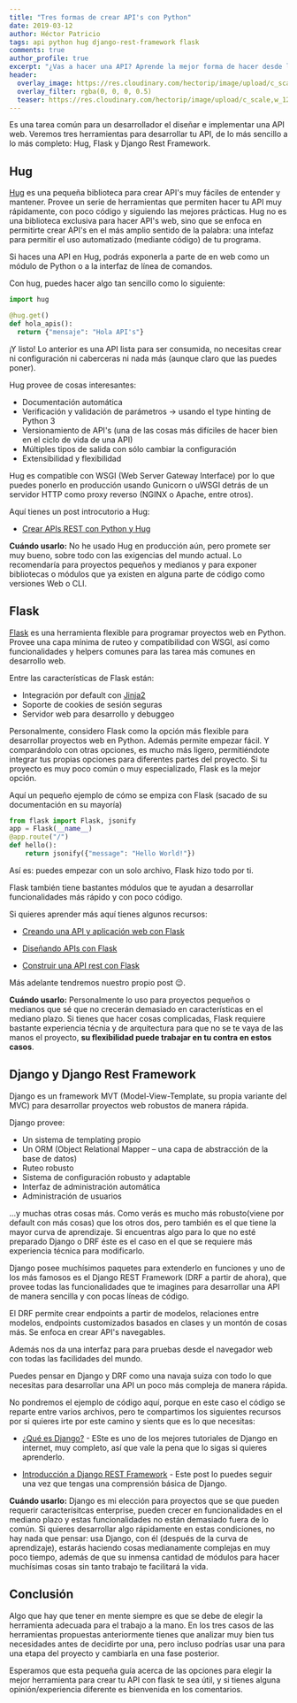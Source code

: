 ```yaml
---
title: "Tres formas de crear API's con Python"
date: 2019-03-12
author: Héctor Patricio
tags: api python hug django-rest-framework flask
comments: true
author_profile: true
excerpt: "¿Vas a hacer una API? Aprende la mejor forma de hacer desde la más sencilla hasta la más completa."
header:
  overlay_image: https://res.cloudinary.com/hectorip/image/upload/c_scale,w_1200/v1552198393/brian-patrick-tagalog-704059-unsplash_z3kdwg.jpg
  overlay_filter: rgba(0, 0, 0, 0.5)
  teaser: https://res.cloudinary.com/hectorip/image/upload/c_scale,w_1200/v1552198393/brian-patrick-tagalog-704059-unsplash_z3kdwg.jpg
---
```


Es una tarea común para un desarrollador el diseñar e implementar una API web. Veremos tres herramientas para desarrollar tu API, de lo más sencillo a lo más completo: Hug, Flask y Django Rest Framework.

## Hug

[Hug](http://www.hug.rest/) es una pequeña biblioteca para crear API's muy fáciles de entender y mantener.
Provee un serie de herramientas que permiten hacer tu API muy rápidamente, con poco código
y siguiendo las mejores prácticas. Hug no es una biblioteca exclusiva para hacer API's web, sino que se enfoca
en permitirte crear API's en el más amplio sentido de la palabra: una intefaz para permitir el uso automatizado (mediante código) de tu programa.

Si haces una API en Hug, podrás exponerla a parte de en web como un módulo de Python o a la interfaz de línea de comandos.

Con hug, puedes hacer algo tan sencillo como lo siguiente:

```python
import hug

@hug.get()
def hola_apis():
  return {"mensaje": "Hola API's"}
```

¡Y listo! Lo anterior es una API lista para ser consumida, no necesitas crear ni configuración ni caberceras ni nada más (aunque claro que las puedes poner).

Hug provee de cosas interesantes:

* Documentación automática
* Verificación y validación de parámetros -> usando el type hinting de Python 3
* Versionamiento de API's (una de las cosas más difíciles de hacer bien en el ciclo de vida de una API)
* Múltiples tipos de salida con sólo cambiar la configuración
* Extensibilidad y flexibilidad

Hug es compatible con WSGI (Web Server Gateway Interface) por lo que puedes ponerlo en producción usando Gunicorn o uWSGI detrás de un servidor HTTP como proxy reverso (NGINX o Apache, entre otros).

Aquí tienes un post introcutorio a Hug:

* [Crear APIs REST con Python y Hug](http://laesporadelhongo.com/crear-apis-rest-con-python-y-hug/)

**Cuándo usarlo:** No he usado Hug en producción aún, pero promete ser muy bueno, sobre todo con las exigencias del mundo actual. Lo recomendaría para proyectos pequeños y medianos y para exponer bibliotecas o módulos que ya existen en alguna parte de código como versiones Web o CLI.



## Flask

[Flask](http://flask.pocoo.org/) es una herramienta flexible para programar proyectos web en Python. Provee una capa mínima de ruteo y compatibilidad con WSGI, así como funcionalidades y helpers comunes para las tarea más comunes en desarrollo web.

Entre las características de Flask están:

* Integración por default con [Jinja2](http://jinja.pocoo.org/docs/2.10/)
* Soporte de cookies de sesión seguras
* Servidor web para desarrollo y debuggeo

Personalmente, considero Flask como la opción más flexible para desarrollar proyectos web en Python. Además permite empezar fácil. Y comparándolo con otras opciones, es mucho más ligero, permitiéndote integrar tus propias opciones para diferentes partes del proyecto. Si tu proyecto es muy poco común o muy especializado, Flask es la mejor opción.

Aquí un pequeño ejemplo de cómo se empiza con Flask (sacado de su documentación en su mayoría)

```python
from flask import Flask, jsonify
app = Flask(__name__)
@app.route("/")
def hello():
    return jsonify({"message": "Hello World!"})
```

Así es: puedes empezar con un solo archivo, Flask hizo todo por ti.

Flask también tiene bastantes módulos que te ayudan a desarrollar funcionalidades más rápido y con poco código.

Si quieres aprender más aquí tienes algunos recursos:

* [Creando una API y aplicación web con Flask](https://blog.nearsoftjobs.com/crear-un-api-y-una-aplicaci%C3%B3n-web-con-flask-6a76b8bf5383)

* [Diseñando APIs con Flask](https://www.youtube.com/watch?v=lYeAvnHcZy8)

* [Construir una API rest con Flask](http://nightdeveloper.net/construir-flask-python/)

Más adelante tendremos nuestro propio post 😉.

**Cuándo usarlo:** Personalmente lo uso para proyectos pequeños o medianos que sé que no crecerán demasiado en características en el mediano plazo. Si tienes que hacer cosas complicadas, Flask requiere bastante experiencia técnia y de arquitectura para que no se te vaya de las manos el proyecto, **su flexibilidad puede trabajar en tu contra en estos casos**.


## Django y Django Rest Framework

Django es un framework MVT (Model-View-Template, su propia variante del MVC) para desarrollar proyectos web robustos de manera rápida.

Django provee:

* Un sistema de templating propio
* Un ORM (Object Relational Mapper – una capa de abstracción de la base de datos)
* Ruteo robusto
* Sistema de configuración robusto y adaptable
* Interfaz de administración automática
* Administración de usuarios

...y muchas otras cosas más. Como verás es mucho más robusto(viene por default con más cosas) que los otros dos, pero también es el que tiene la mayor curva de aprendizaje. Si encuentras algo para lo que no esté preparado Django o DRF éste es el caso en el que se requiere más experiencia técnica para modificarlo.

Django posee muchísimos paquetes para extenderlo en funciones y uno de los más famosos es el Django REST Framework (DRF a partir de ahora), que provee todas las funcionalidades que te imagines para desarrollar una API de manera sencilla y con pocas líneas de código.

El DRF permite crear endpoints a partir de modelos, relaciones entre modelos, endpoints customizados basados en clases y un montón de cosas más. Se enfoca en crear API's navegables.

Además nos da una interfaz para para pruebas desde el navegador web con todas las facilidades del mundo.

Puedes pensar en Django y DRF como una navaja suiza con todo lo que necesitas para desarrollar una API un poco más compleja de manera rápida.

No pondremos el ejemplo de código aquí, porque en este caso el código se reparte entre varios archivos, pero te compartimos los siguientes recursos por si quieres irte por este camino y sients que es lo que necesitas:

* [¿Qué es Django?](https://tutorial.djangogirls.org/es/django/) - ESte es uno de los mejores tutoriales de Django en internet, muy completo, así que vale la pena que lo sigas si quieres aprenderlo.

* [Introducción a Django REST Framework](https://www.paradigmadigital.com/dev/introduccion-django-rest-framework/) - Este post lo puedes seguir una vez que tengas una comprensión básica de Django.

**Cuándo usarlo:** Django es mi elección para proyectos que se que pueden requerir caracterísitcas enterprise, pueden crecer en funcionalidades en el mediano plazo y estas funcionalidades no están demasiado fuera de lo común. Si quieres desarrollar algo rápidamente en estas condiciones, no hay nada que pensar: usa Django, con él (después de la curva de aprendizaje), estarás haciendo cosas medianamente complejas en muy poco tiempo, además de que su inmensa cantidad de módulos para hacer muchísimas cosas sin tanto trabajo te facilitará la vida.


## Conclusión

Algo que hay que tener en mente siempre es que se debe de elegir la herramienta adecuada para el trabajo a la mano. En los tres casos de las herramientas propuestas anteriormente tienes que analizar muy bien tus necesidades antes de decidirte por una, pero incluso podrías usar una para una etapa del proyecto y cambiarla en una fase posterior.

Esperamos que esta pequeña guía acerca de las opciones para elegir la mejor herramienta para crear tu API con flask te sea útil, y si tienes alguna opinión/experiencia diferente es bienvenida en los comentarios.
